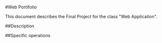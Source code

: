 #Web Portifolio

This document describes the Final Project for the class "Web Application".

##Description



##Specific operations






